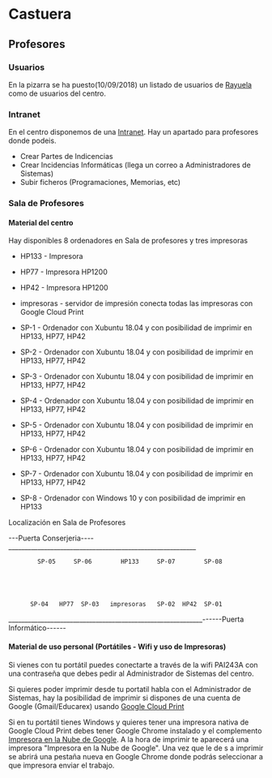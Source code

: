 # Castuera

## Profesores

### Usuarios

En la pizarra se ha puesto(10/09/2018) un listado de usuarios de [Rayuela](https://rayuela.educarex.es) como de usuarios del centro.

### Intranet

En el centro disponemos de una [Intranet](http://172.19.120.74). Hay un apartado para profesores donde podeis.
- Crear Partes de Indicencias
- Crear Incidencias Informáticas (llega un correo a Administradores de Sistemas) 
- Subir ficheros (Programaciones, Memorias, etc)

### Sala de Profesores

#### Material del centro
Hay disponibles 8 ordenadores en Sala de profesores y tres impresoras

- HP133 - Impresora 
- HP77 - Impresora HP1200
- HP42 - Impresora HP1200

- impresoras - servidor de impresión conecta todas las impresoras con Google Cloud Print

- SP-1 - Ordenador con Xubuntu 18.04 y con posibilidad de imprimir en HP133, HP77, HP42
- SP-2 - Ordenador con Xubuntu 18.04 y con posibilidad de imprimir en HP133, HP77, HP42
- SP-3 - Ordenador con Xubuntu 18.04 y con posibilidad de imprimir en HP133, HP77, HP42
- SP-4 - Ordenador con Xubuntu 18.04 y con posibilidad de imprimir en HP133, HP77, HP42
- SP-5 - Ordenador con Xubuntu 18.04 y con posibilidad de imprimir en HP133, HP77, HP42
- SP-6 - Ordenador con Xubuntu 18.04 y con posibilidad de imprimir en HP133, HP77, HP42
- SP-7 - Ordenador con Xubuntu 18.04 y con posibilidad de imprimir en HP133, HP77, HP42
- SP-8 - Ordenador con Windows 10 y con posibilidad de imprimir en HP133

Localización en Sala de Profesores

  ---Puerta Conserjeria---- __________________________________________________________
  
            SP-05     SP-06        HP133     SP-07        SP-08 
         
         
         
         
         
          SP-04   HP77  SP-03   impresoras   SP-02  HP42  SP-01
____________________________________________________________------Puerta Informático------


#### Material de uso personal (Portátiles - Wifi y uso de Impresoras)

Si vienes con tu portátil puedes conectarte a través de la wifi PAI243A con una contraseña que debes pedir al Administrador de Sistemas del centro.

Si quieres poder imprimir desde tu portatil habla con el Administrador de Sistemas, hay la posibilidad de imprimir si dispones de una cuenta de Google (Gmail/Educarex) usando [Google Cloud Print](https://www.google.com/cloudprint/)

Si en tu portátil tienes Windows y quieres tener una impresora nativa de Google Cloud Print debes tener Google Chrome instalado y el complemento [Impresora en la Nube de Google](https://tools.google.com/dlpage/cloudprintdriver). A la hora de imprimir te aparecerá una impresora "Impresora en la Nube de Google". Una vez que le de s a imprimir se abrirá una pestaña nueva en Google Chrome donde podrás seleccionar a que impresora enviar el trabajo.
